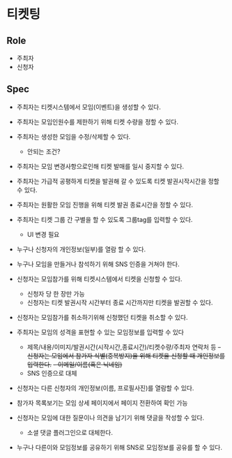 티켓팅
====

Role
----
- 주최자
- 신청자

Spec
----
- 주최자는 티켓시스템에서 모임(이벤트)을 생성할 수 있다.
- 주최자는 모임인원수를 제한하기 위해 티켓 수량을 정할 수 있다.
- 주최자는 생성한 모임을 수정/삭제할 수 있다.
	- 안되는 조건?
- 주최자는 모임 변경사항으로인해 티켓 발매를 일시 중지할 수 있다.
- 주최자는 가급적 공평하게 티켓을 발권해 갈 수 있도록 티켓 발권시작시간을 정할 수 있다.
- 주최자는 원활한 모임 진행을 위해 티켓 발권 종료시간을 정할 수 있다.
- 주최자는 티켓 그룹 간 구별을 할 수 있도록 그룹tag를 입력할 수 있다. 
	- UI 변경 필요 
- 누구나 신청자의 개인정보(일부)를 열람 할 수 있다.
- 누구나 모임을 만들거나 참석하기 위해 SNS 인증을 거쳐야 한다. 

- 신청자는 모임참가를 위해 티켓시스템에서 티켓을 신청할 수 있다.
	- 신청자 당 한 장만 가능
	- 신청자는 티켓 발권시작 시간부터 종료 시간까지만 티켓을 발권할 수 있다.
- 신청자는 모임참가를 취소하기위해 신청했던 티켓을 취소할 수 있다.
- 주최자는 모임의 성격을 표현할 수 있는 모임정보를 입력할 수 있다
	- 제목/내용/이미지/발권시간(시작시간,종료시간)/티켓수량/주최자 연락처 등
~~- 신청자는 모임에서 참가자 식별(중복방지)을 위해 티켓을 신청할 때 개인정보를 입력한다.~~
	~~- 이메일/이름(혹은 닉네임)~~
	- SNS 인증으로 대체

- 신청자는 다른 신청자의 개인정보(이름, 프로필사진)를 열람할 수 있다.
- 참가자 목록보기는 모임 상세 페이지에서 페이지 전환하여 확인 가능
- 신청자는 모임에 대한 질문이나 의견을 남기기 위해 댓글을 작성할 수 있다.
	- 소셜 댓글 플러그인으로 대체한다. 
- 누구나 다른이와 모임정보를 공유하기 위해 SNS로 모임정보를 공유를 할 수 있다. 
